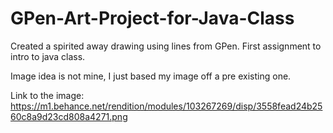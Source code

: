 # GPen-Art-Project-for-Java-Class
Created a spirited away drawing using lines from GPen.  First assignment to intro to java class.


Image idea is not mine, I just based my image off a pre existing one.

Link to the image: https://m1.behance.net/rendition/modules/103267269/disp/3558fead24b2560c8a9d23cd808a4271.png
